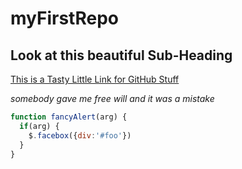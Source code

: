 # myFirstRepo
## Look at this beautiful Sub-Heading
[This is a Tasty Little Link for GitHub Stuff](https://www.markdownguide.org/cheat-sheet)

*somebody gave me free will and it was a mistake*

```javascript
function fancyAlert(arg) {
  if(arg) {
    $.facebox({div:'#foo'})
  }
}
```
